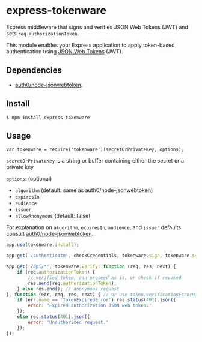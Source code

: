 # express-tokenware
Express middleware that signs and verifies JSON Web Tokens (JWT) and sets `req.authorizationToken`.

This module enables your Express application to apply token-based authentication using [JSON Web Tokens](https://tools.ietf.org/html/rfc7519) (JWT).

## Dependencies

* [auth0/node-jsonwebtoken](https://github.com/auth0/node-jsonwebtoken).

## Install

    $ npm install express-tokenware

## Usage

    var tokenware = require('tokenware')(secretOrPrivateKey, options);

`secretOrPrivateKey` is a string or buffer containing either the secret or a private key

`options`: (optional)

* `algorithm` (default: same as auth0/node-jsonwebtoken)
* `expiresIn`
* `audience`
* `issuer`
* `allowAnonymous` (default: false)

For explanation on `algorithm`, `expiresIn`, `audience`, and `issuer` defaults consult [auth0/node-jsonwebtoken](https://github.com/auth0/node-jsonwebtoken).

```javascript
app.use(tokenware.install);

app.get('/authenticate', checkCredentials, tokenware.sign, tokenware.send);

app.get('/api/*', tokenware.verify, function (req, res, next) {
	if (req.authorizationToken) {
		// verified token, can proceed as is, or check if revoked
		res.send(req.authorizationToken);
	} else res.end(); // anonymous request
}, function (err, req, res, next) { // or use token.verificationErrorHandler
	if (err.name == 'TokenExpiredError') res.status(401).json({
		error: 'Expired authorization JSON web token.'
	});
	else res.status(401).json({
		error: 'Unauthorized request.'
	});
});
```